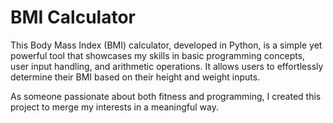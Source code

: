 # BMI Calculator

This Body Mass Index (BMI) calculator, developed in Python, is a simple yet powerful tool that showcases my skills in basic programming concepts, user input handling, and arithmetic operations. It allows users to effortlessly determine their BMI based on their height and weight inputs.

As someone passionate about both fitness and programming, I created this project to merge my interests in a meaningful way.

